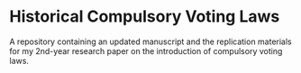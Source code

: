 # Historical Compulsory Voting Laws

A repository containing an updated manuscript and the replication materials for my 2nd-year research paper on the introduction of compulsory voting laws.
